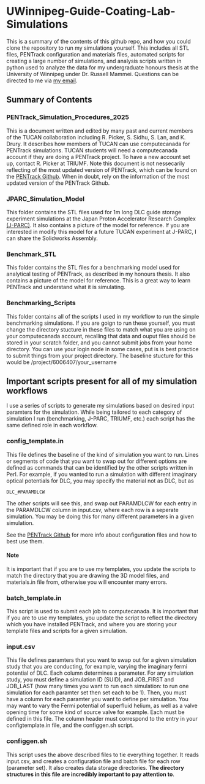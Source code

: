 # UWinnipeg-Guide-Coating-Lab-Simulations
This is a summary of the contents of this github repo, and how you could clone the repository to run my simulations yourself. This includes all STL files, PENTrack configuration and materials files, automated scripts for creating a large number of simulations, and analysis scripts written in python used to analyze the data for my undergraduate honours thesis at the University of Winnipeg under Dr. Russell Mammei. Questions can be directed to me via [my email](mailto:thomashepworth12@gmail.com). 










## Summary of Contents 

### PENTrack_Simulation_Procedures_2025
This is a document written and edited by many past and current members of the TUCAN collaboration including R. Picker, S. Sidhu, S. Lan, and K. Drury. It describes how members of TUCAN can use computecanada for PENTrack simulations. TUCAN students will need a computecanada account if they are doing a PENTrack project. To have a new account set up, contact R. Picker at TRIUMF. Note this document is not nessecarily reflecting of the most updated version of PENTrack, which can be found on the [PENTrack Github](https://github.com/wschreyer/PENTrack/tree/master). When in doubt, rely on the information of the most updated version of the PENTrack Github.

### JPARC_Simulation_Model
This folder contains the STL files used for 1m long DLC guide storage experiment simulations at the Japan Proton Accelerator Research Complex [(J-PARC)](https://j-parc.jp/c/en/). It also contains a picture of the model for reference. If you are interested in modify this model for a future TUCAN experiment at J-PARC, I can share the Solidworks Assembly. 

### Benchmark_STL
This folder contains the STL files for a benchmarking model used for analytical testing of PENTrack, as described in my honours thesis. It also contains a picture of the model for reference. This is a great way to learn PENTrack and understand what it is simulating.


### Benchmarking_Scripts
This folder contains all of the scripts I used in my workflow to run the simple benchmarking simulations. If you are goign to run these yourself, you must change the directory stucture in these files to match what you are using on your computecanada account, recalling that data and ouput files should be stored in your scratch folder, and you cannot submit jobs from your home directory. You can use your login node in some cases, put is is best practice to submit things from your project directory. The baseline stucture for this would be /project/6006407/your_username


## Important scripts present for all of my simulation workflows
I use a series of scripts to generate my simulations based on desired input paramters for the simulation. While being tailored to each category of simulation I run (benchmarking, J-PARC, TRIUMF, etc.) each script has the same defined role in each workflow.


### config_template.in
This file defines the baseline of the kind of simulation you want to run. Lines or segments of code that you want to swap out for different options are defined as commands that can be identified by the other scripts written in Perl. For example, if you wanted to run a simulation with different imaginary optical potentials for DLC, you may specify the material not as DLC, but as 

```
DLC_#PARAMDLCW
```
The other scripts will see this, and swap out PARAMDLCW for each entry in the PARAMDLCW column in input.csv, where each row is a seperate simulation. You may be doing this for many different parameters in a given simulation.


See the [PENTrack Github](https://github.com/wschreyer/PENTrack/tree/master) for more info about configuration files and how to best use them. 

#### Note
It is important that if you are to use my templates, you update the scripts to match the directory that you are drawing the 3D model files, and materials.in file from, otherwise you will encounter many errors.


### batch_template.in 
This script is used to submit each job to computecanada. It is important that if you are to use my templates, you update the script to reflect the directory which you have installed PENTrack, and where you are storing your template files and scripts for a given simulation.


### input.csv
This file defines paramters that you want to swap out for a given simulation study that you are conducting, for example, varying the imaginary fermi potential of DLC. Each column determines a parameter. For any simulation study, you must define a simulation ID (SUID), and JOB_FIRST and JOB_LAST (how many times you want to run each simulation: to run one simulation for each paramter set then set each to be 1). Then, you must have a column for each paramter you want to define per simulation. You may want to vary the Fermi potential of superfluid helium, as well as a valve opening time for some kind of source valve for example. Each must be defined in this file. The column header must correspond to the entry in your configtemplate.in file, and the configgen.sh script.


### configgen.sh
This script uses the above described files to tie everything together. It reads input.csv, and creates a configuration file and batch file for each row (parameter set). It also creates data storage directories. **The directory structures in this file are incredibly important to pay attention to**.   
